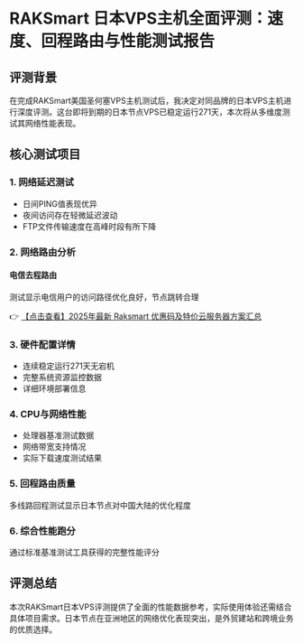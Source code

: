 # RAKSmart 日本VPS主机全面评测：速度、回程路由与性能测试报告

## 评测背景
在完成RAKSmart美国圣何塞VPS主机测试后，我决定对同品牌的日本VPS主机进行深度评测。这台即将到期的日本节点VPS已稳定运行271天，本次将从多维度测试其网络性能表现。

## 核心测试项目

### 1. 网络延迟测试
- 日间PING值表现优异
- 夜间访问存在轻微延迟波动
- FTP文件传输速度在高峰时段有所下降

### 2. 网络路由分析
#### 电信去程路由
测试显示电信用户的访问路径优化良好，节点跳转合理

👉 [【点击查看】2025年最新 Raksmart 优惠码及特价云服务器方案汇总](https://bit.ly/raksmart)

### 3. 硬件配置详情
- 连续稳定运行271天无宕机
- 完整系统资源监控数据
- 详细环境部署信息

### 4. CPU与网络性能
- 处理器基准测试数据
- 网络带宽支持情况
- 实际下载速度测试结果

### 5. 回程路由质量
多线路回程测试显示日本节点对中国大陆的优化程度

### 6. 综合性能跑分
通过标准基准测试工具获得的完整性能评分

## 评测总结
本次RAKSmart日本VPS评测提供了全面的性能数据参考，实际使用体验还需结合具体项目需求。日本节点在亚洲地区的网络优化表现突出，是外贸建站和跨境业务的优质选择。